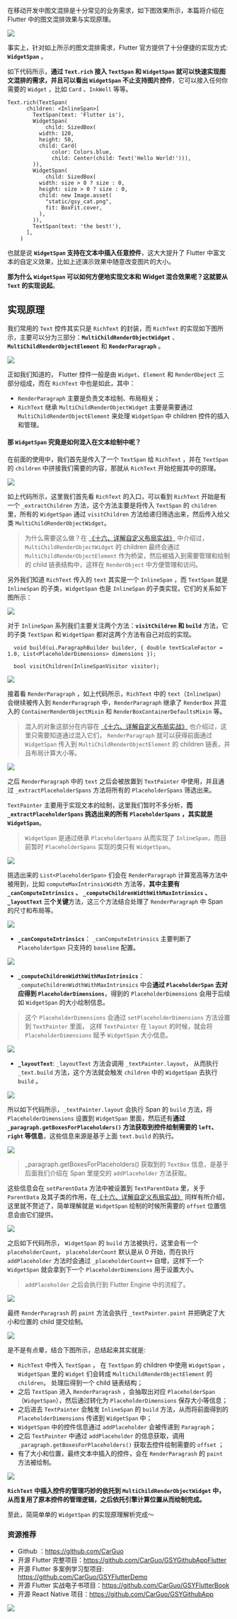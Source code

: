 在移动开发中图文混排是十分常见的业务需求，如下图效果所示，本篇将介绍在 Flutter 中的图文混排效果与实现原理。


![](http://img.cdn.guoshuyu.cn/20200316_Flutter-TWHP/image1)


事实上，针对如上所示的图文混排需求，Flutter 官方提供了十分便捷的实现方式: **`WidgetSpan`** 。

如下代码所示，**通过 `Text.rich` 接入 `TextSpan` 和 `WidgetSpan` 就可以快速实现图文混排的需求，并且可以看出 `WidgetSpan` 不止支持图片控件**，它可以接入任何你需要的 `Widget` ，比如 `Card` 、`InkWell` 等等。


```
Text.rich(TextSpan(
      children: <InlineSpan>[
        TextSpan(text: 'Flutter is'),
        WidgetSpan(
            child: SizedBox(
          width: 120,
          height: 50,
          child: Card(
              color: Colors.blue,
              child: Center(child: Text('Hello World!'))),
        )),
        WidgetSpan(
            child: SizedBox(
          width: size > 0 ? size : 0,
          height: size > 0 ? size : 0,
          child: new Image.asset(
            "static/gsy_cat.png",
            fit: BoxFit.cover,
          ),
        )),
        TextSpan(text: 'the best!'),
      ],
    )
```

也就是说  **`WidgetSpan` 支持在文本中插入任意控件**，这大大提升了 Flutter 中富文本的自定义效果，比如上述演示效果中随意改变图片的大小。

**那为什么 `WidgetSpan` 可以如何方便地实现文本和 Widget 混合效果呢？这就要从 `Text` 的实现说起**。

## 实现原理

我们常用的 `Text` 控件其实只是 `RichText` 的封装，而 `RichText` 的实现如下图所示，主要可以分为三部分：**`MultiChildRenderObjectWidget`** 、 **`MultiChildRenderObjectElement`** 和 **`RenderParagraph`** 。

![](http://img.cdn.guoshuyu.cn/20200316_Flutter-TWHP/image2)

正如我们知道的， Flutter 控件一般是由 `Widget`、`Element` 和 `RenderObeject` 三部分组成，而在 `RichText` 中也是如此，其中：

- `RenderParagraph` 主要是负责文本绘制、布局相关；
- `RichText` 继承 `MultiChildRenderObjectWidget` 主要是需要通过 `MultiChildRenderObjectElement` 来处理  `WidgetSpan` 中 children 控件的插入和管理。

#### 那 `WidgetSpan` 究竟是如何混入在文本绘制中呢？

在前面的使用中，我们首先是传入了一个 `TextSpan` 给 `RichText` ，并在 `TextSpan` 的 `children` 中拼接我们需要的内容，那就从 `RichText`  开始挖掘其中的原理。

![](http://img.cdn.guoshuyu.cn/20200316_Flutter-TWHP/image3)

如上代码所示，这里我们首先看 `RichText` 的入口，可以看到 `RichText` 开始是有一个 `_extractChildren` 方法，这个方法主要是将传入 `TextSpan` 的 `children` 里，所有的 `WidgetSpan` 通过 `visitChildren` 方法给递归筛选出来，然后传入给父类 `MultiChildRenderObjectWidget`。

> 为什么需要这么做？在 [《十六、详解自定义布局实战》](https://mp.weixin.qq.com/s/zwKG0ehMRPoRidRPtGGUpQ) 中介绍过，`MultiChildRenderObjectWidget` 的 children 最终会通过 `MultiChildRenderObjectElement` 作为桥梁，然后被插入到需要管理和绘制的 child 链表结构中，这样在 `RenderObject` 中方便管理和访问。

另外我们知道 `RichText` 传入的 `text` 其实是一个 `InlineSpan`  ，而 `TextSpan` 就是 `InlineSpan` 的子类，`WidgetSpan` 也是 `InlineSpan` 的子类实现，它们的关系如下图所示：

![](http://img.cdn.guoshuyu.cn/20200316_Flutter-TWHP/image4)

对于 `InlineSpan` 系列我们主要关注两个方法：**`visitChildren` 和 `build`** 方法，它的子类 `TextSpan` 和 `WidgetSpan` 都对这两个方法有自己对应的实现。

```
  void build(ui.ParagraphBuilder builder, { double textScaleFactor = 1.0, List<PlaceholderDimensions> dimensions });

  bool visitChildren(InlineSpanVisitor visitor);
```

![](http://img.cdn.guoshuyu.cn/20200316_Flutter-TWHP/image5)


接着看 `RenderParagraph` ，如上代码所示，`RichText` 中的 `text`（`InlineSpan`） 会继续被传入到 `RenderParagraph` 中，`RenderParagraph` 继承了 `RenderBox` 并混入的 `ContainerRenderObjectMixin` 和 `RenderBoxContainerDefaultsMixin` 等。

> 混入的对象这部分在内容在 [《十六、详解自定义布局实战》](https://mp.weixin.qq.com/s/zwKG0ehMRPoRidRPtGGUpQ)  也介绍过，这里只需要知道通过混入它们， `RenderParagraph`  就可以获得前面通过 `WidgetSpan` 传入到 `MultiChildRenderObjectElement` 的 children 链表，并且布局计算大小等。

![](http://img.cdn.guoshuyu.cn/20200316_Flutter-TWHP/image6)

之后 `RenderParagraph` 中的 `text` 之后会被放置到 `TextPainter` 中使用，并且通过 `_extractPlaceholderSpans` 方法将所有的 `PlaceholderSpans` 筛选出来。

`TextPainter` 主要用于实现文本的绘制，这里我们暂时不多分析，**而 `_extractPlaceholderSpans` 挑选出来的所有 `PlaceholderSpans` ，其实就是 `WidgetSpan`**。

>  `WidgetSpan` 是通过继承 `PlaceholderSpans` 从而实现了 `InlineSpan`，而目前暂时 `PlaceholderSpans` 实现的类只有  `WidgetSpan`。

![](http://img.cdn.guoshuyu.cn/20200316_Flutter-TWHP/image7)


挑选出来的 `List<PlaceholderSpan>` 们会在 `RenderParagraph` 计算宽高等方法中被用到，比如 `computeMaxIntrinsicWidth` 方法等，**其中主要有 `_canComputeIntrinsics` 、 `_computeChildrenWidthWithMaxIntrinsics` 、`_layoutText` 三个关键**方法，这三个方法结合处理了  `RenderParagraph` 中 Span 的尺寸和布局等。

![](http://img.cdn.guoshuyu.cn/20200316_Flutter-TWHP/image8)

- **`_canComputeIntrinsics`**：  `_canComputeIntrinsics` 主要判断了 `PlaceholderSpan` 只支持的 `baseline` 配置。

![](http://img.cdn.guoshuyu.cn/20200316_Flutter-TWHP/image9)

- **`_computeChildrenWidthWithMaxIntrinsics`**：   `_computeChildrenWidthWithMaxIntrinsics` 中会**通过 `PlaceholderSpan` 去对应得到 `PlaceholderDimensions`**，得到的  `PlaceholderDimensions`  会用于后续如 `WidgetSpan` 的大小绘制信息。

> 这个  `PlaceholderDimensions` 会通过 `setPlaceholderDimensions` 方法设置到 `TextPainter` 里面， 这样  `TextPainter` 在 `layout` 的时候，就会将 `PlaceholderDimensions` 赋予 `WidgetSpan` 大小信息。

![](http://img.cdn.guoshuyu.cn/20200316_Flutter-TWHP/image10)

- **`_layoutText`**: `_layoutText` 方法会调用 `_textPainter.layout`， 从而执行 `_text.build` 方法，这个方法就会触发 `children` 中的 `WidgetSpan` 去执行 `build` 。

![](http://img.cdn.guoshuyu.cn/20200316_Flutter-TWHP/image11)

所以如下代码所示，`_textPainter.layout` 会执行 Span 的 `build` 方法，将 `PlaceholderDimensions` 设置到 `WidgetSpan` 里面，然后还有**通过 `_paragraph.getBoxesForPlaceholders()` 方法获取到控件绘制需要的 `left`、`right` 等信息**，这些信息来源是基于上面 `text.build` 的执行。

![](http://img.cdn.guoshuyu.cn/20200316_Flutter-TWHP/image12)


> _paragraph.getBoxesForPlaceholders() 获取到的 `TextBox` 信息，是基于后面我们介绍在 Span 里提交的 `addPlaceholder` 方法获取。


这些信息会在 `setParentData` 方法中被设置到 `TextParentData` 里，关于 `ParentData` 及其子类的作用，在[《十六、详解自定义布局实战》](https://mp.weixin.qq.com/s/zwKG0ehMRPoRidRPtGGUpQ)  同样有所介绍，这里就不赘述了，简单理解就是  `WidgetSpan`  绘制的时候所需要的 `offset` 位置信息会由它们提供。

![](http://img.cdn.guoshuyu.cn/20200316_Flutter-TWHP/image13)

之后如下代码所示， `WidgetSpan` 的 `build` 方法被执行，这里会有一个 `placeholderCount`， `placeholderCount` 默认是从 0 开始，而在执行 `addPlaceholder` 方法时会通过 `_placeholderCount++` 自增，这样下一个 `WidgetSpan` 就会拿到下一个 `PlaceholderDimensions` 用于设置大小。

> `addPlaceholder` 之后会执行到 Flutter Engine 中的流程了。

![](http://img.cdn.guoshuyu.cn/20200316_Flutter-TWHP/image14)

最终 `RenderParagrash`  的 `paint` 方法会执行 `_textPainter.paint` 并把确定了大小和位置的 child 提交绘制。

![](http://img.cdn.guoshuyu.cn/20200316_Flutter-TWHP/image15)

是不是有点晕，结合下图所示，总结起来其实就是:

- `RichText` 中传入 `TextSpan` ， 在 `TextSpan` 的 children 中使用 `WidgetSpan` ，`WidgetSpan` 里的 `Widget` 们会转成 `MultiChildRenderObjectElement` 的 `children`， 处理后得到一个 child 链表结构；
- 之后 `TextSpan` 进入 `RenderParagrash` ，会抽取出对应 `PlaceholderSpan`（`WidgetSpan`），然后通过转化为 `PlaceholderDimensions` 保存大小等信息；
- 之后进去 `TextPainter` 会触发  `InlineSpan` 的 `build` 方法，从而将前面得到的 `PlaceholderDimensions` 传递到 `WidgetSpan` 中；
- `WidgetSpan` 中的控件信息通过  `addPlaceholder` 会被传递到 `Paragraph`；
- 之后 `TextPainter` 中通过 `addPlaceholder` 的信息获取，调用 `_paragraph.getBoxesForPlaceholders()` 获取去控件绘制需要的 `offset` ；
-  有了大小和位置，最终文本中插入的控件，会在 `RenderParagrash` 的 `paint` 方法被绘制。


![](http://img.cdn.guoshuyu.cn/20200316_Flutter-TWHP/image16)


**`RichText` 中插入控件的管理巧妙的依托到 `MultiChildRenderObjectWidget` 中，从而复用了原本控件的管理逻辑，之后依托引擎计算位置从而绘制完成。**

至此，简简单单的  `WidgetSpan` 的实现原理解析完成～


### 资源推荐

- Github ：https://github.com/CarGuo
- 开源 Flutter 完整项目：https://github.com/CarGuo/GSYGithubAppFlutter
- 开源 Flutter 多案例学习型项目: https://github.com/CarGuo/GSYFlutterDemo
- 开源 Flutter 实战电子书项目：https://github.com/CarGuo/GSYFlutterBook
- 开源 React Native 项目：https://github.com/CarGuo/GSYGithubApp



![](http://img.cdn.guoshuyu.cn/20200316_Flutter-TWHP/image17)